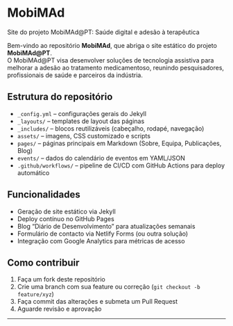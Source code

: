 # MobiMAd
Site do projeto MobiMAd@PT: Saúde digital e adesão à terapêutica

Bem-vindo ao repositório **MobiMAd**, que abriga o site estático do projeto **MobiMAd@PT**.  
O MobiMAd@PT visa desenvolver soluções de tecnologia assistiva para melhorar a adesão ao tratamento medicamentoso, reunindo pesquisadores, profissionais de saúde e parceiros da indústria.

## Estrutura do repositório

- `_config.yml` – configurações gerais do Jekyll
- `_layouts/` – templates de layout das páginas
- `_includes/` – blocos reutilizáveis (cabeçalho, rodapé, navegação)
- `assets/` – imagens, CSS customizado e scripts
- `pages/` – páginas principais em Markdown (Sobre, Equipa, Publicações, Blog)
- `events/` – dados do calendário de eventos em YAML/JSON
- `.github/workflows/` – pipeline de CI/CD com GitHub Actions para deploy automático

## Funcionalidades

- Geração de site estático via Jekyll
- Deploy contínuo no GitHub Pages
- Blog “Diário de Desenvolvimento” para atualizações semanais
- Formulário de contacto via Netlify Forms (ou outra solução)
- Integração com Google Analytics para métricas de acesso

## Como contribuir

1. Faça um fork deste repositório  
2. Crie uma branch com sua feature ou correção (`git checkout -b feature/xyz`)  
3. Faça commit das alterações e submeta um Pull Request  
4. Aguarde revisão e aprovação  

---
